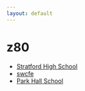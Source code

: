 ```yaml
---
layout: default
---
```

# z80
* [Stratford High School](/assignments/Stratford%20High%20School.html)
* [swcfe](/assignments/swcfe.html)
* [Park Hall School](/assignments/Park%20Hall%20School.html)
